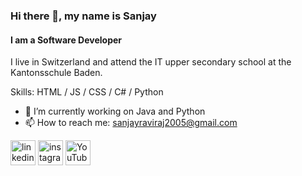 ### Hi there 👋, my name is Sanjay
#### I am a Software Developer

I live in Switzerland and attend the IT upper secondary school at the Kantonsschule Baden.

Skills: HTML / JS / CSS / C# / Python 

- 🔭 I’m currently working on Java and Python 
- 📫 How to reach me: sanjayraviraj2005@gmail.com


[<img src='https://cdn.jsdelivr.net/npm/simple-icons@3.0.1/icons/linkedin.svg' alt='linkedin' height='40'>](https://www.linkedin.com/in/sanjay-raviraj-a3552b1a3/)  [<img src='https://cdn.jsdelivr.net/npm/simple-icons@3.0.1/icons/instagram.svg' alt='instagram' height='40'>](https://www.instagram.com/sanjay.r05/)  [<img src='https://cdn.jsdelivr.net/npm/simple-icons@3.0.1/icons/youtube.svg' alt='YouTube' height='40'>](https://www.youtube.com/@sanjayraviraj7607)  

